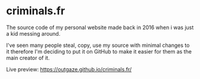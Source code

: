 # criminals.fr
The source code of my personal website made back in 2016 when i was just a kid messing around.

I've seen many people steal, copy, use my source with minimal changes to it therefore I'm deciding to put it on GitHub to make it easier for them as the main creator of it.

Live preview: https://outgaze.github.io/criminals.fr/
